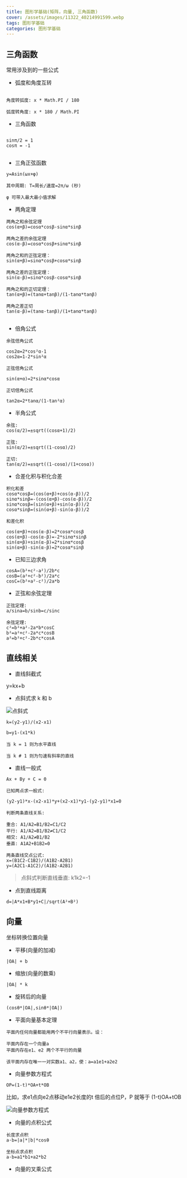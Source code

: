 ```yaml
---
title: 图形学基础(矩阵，向量, 三角函数)
cover: /assets/images/11322_40214991599.webp
tags: 图形学基础
categories: 图形学基础
---
```




## 三角函数

常用涉及到的一些公式

- 弧度和角度互转

```

角度转弧度: x * Math.PI / 180

弧度转角度: x * 180 / Math.PI

```

- 三角函数

```

sinπ/2 = 1
cosπ = -1


```

- 三角正弦函数

```
y=Asin(ωx+φ)

其中周期: T=周长/速度=2π/ω (秒)

φ 可带入最大最小值求解

```

- 两角定理

```
两角之和余弦定理
cos(α+β)=cosα*cosβ-sinα*sinβ

两角之差的余弦定理
cos(α-β)=cosα*cosβ+sinα*sinβ

两角之和的正弦定理：
sin(α+β)=sinα*cosβ+cosα*sinβ

两角之差的正弦定理：
sin(α-β)=sinα*cosβ-cosα*sinβ

两角之和的正切定理：
tan(α+β)=(tanα+tanβ)/(1-tanα*tanβ)

两角之差正切
tan(α-β)=(tanα-tanβ)/(1+tanα*tanβ)


```

- 倍角公式

```
余弦倍角公式

cos2α=2*cos²α-1
cos2α=1-2*sin²α

正弦倍角公式

sin(α+α)=2*sinα*cosα

正切倍角公式

tan2α=2*tanα/(1-tan²α) 

```

- 半角公式

```
余弦:
cos(α/2)=±sqrt((cosα+1)/2)

正弦:
sin(α/2)=±sqrt((1-cosα)/2)

正切:
tan(α/2)=±sqrt((1-cosα)/(1+cosα))

```

- 合差化积与积化合差

```
积化和差
cosα*cosβ=(cos(α+β)+cos(α-β))/2
sinα*sinβ=-(cos(α+β)-cos(α-β))/2
sinα*cosβ=(sin(α+β)+sin(α-β))/2
cosα*sinβ=(sin(α+β)-sin(α-β))/2

和差化积

cos(α+β)+cos(α-β)=2*cosα*cosβ
cos(α+β)-cos(α-β)=-2*sinα*sinβ
sin(α+β)+sin(α-β)=2*sinα*cosβ
sin(α+β)-sin(α-β)=2*cosα*sinβ
```

- 已知三边求角

```
cosA=(b²+c²-a²)/2b*c
cosB=(a²+c²-b²)/2a*c
cosC=(b²+a²-c²)/2a*b
```

- 正弦和余弦定理

```
正弦定理:
a/sina=b/sinb=c/sinc

余弦定理:
c²=b²+a²-2a*b*cosC
b²=a²+c²-2a*c*cosB
a²=b²+c²-2b*c*cosA

```

## 直线相关


- 直线斜截式

y=kx+b

- 点斜式求 k 和 b

![点斜式](/post_images/点斜式.png)

```
k=(y2-y1)/(x2-x1)

b=y1-(x1*k)

当 k = 1 则为水平直线

当 k # 1 则为匀速有斜率的直线

```

- 直线一般式

```
Ax + By + C = 0

已知两点求一般式:

(y2-y1)*x-(x2-x1)*y+(x2-x1)*y1-(y2-y1)*x1=0

判断两条直线关系:

重合: A1/A2=B1/B2=C1/C2
平行: A1/A2=B1/B2≠C1/C2
相交: A1/A2≠B1/B2
垂直: A1A2+B1B2=0

两条直线交点公式:
x=(B1C2-C1B2)/(A1B2-A2B1)
y=(A2C1-A1C2)/(A1B2-A2B1)

```

> 点斜式判断直线垂直: k1k2=-1

- 点到直线距离

```
d=|A*x1+B*y1+C|/sqrt(A²+B²)
```


## 向量

坐标转换位置向量

- 平移(向量的加减)

```
|OA| + b

```

- 缩放(向量的数乘)

```
|OA| * k
```

- 旋转后的向量

```
(cosθ*|OA|,sinθ*|OA|)
```


- 平面向量基本定理

```
平面内任何向量都能用两个不平行向量表示。设：

平面内存在一个向量a
平面内存在e1、e2 两个不平行的向量

该平面内存在唯一一对实数a1、a2，使：a=a1e1+a2e2

```

- 向量参数方程式


```
OP=(1-t)*OA+t*OB

```

比如，求e1点向e2点移动e1e2长度的t 倍后的点位P，P 就等于 (1-t)OA+tOB

![向量参数方程式](/post_images/向量参数方程式.png)


- 向量的点积公式

```
长度求点积
a·b=|a|*|b|*cosθ

坐标点求点积
a·b=a1*b1+a2*b2

```

- 向量的叉乘公式

```

```
